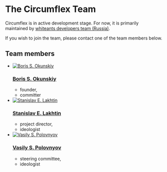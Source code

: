 The Circumflex Team
===================

Circumflex is in active development stage. For now, it is primarily maintained
by [whiteants developers team (Russia)][whiteants].

If you wish to join the team, please contact one of the team members below.

  [whiteants]: http://whiteants.net

## Team members

<ul class="team">
  <li>
    <a href="http://github.com/inca">
      <img src="http://www.gravatar.com/avatar/9646564df6dbd498185ee71f24e6a33a.png"
           class="avatar"
           alt="Boris S. Okunskiy"/>
    </a>
    <h3><a href="http://github.com/inca">Boris S. Okunskiy</a></h3>
    <ul class="roles">
      <li>founder,</li>
      <li>committer</li>
    </ul>
  </li>
  <li>
    <a href="http://github.com/StanislavLakhtin">
      <img src="http://www.gravatar.com/avatar/e4e146ba3bd7808e9774899f6c708879"
           class="avatar"
           alt="Stanislav E. Lakhtin"/>
    </a>
    <h3><a href="http://github.com/StanislavLakhtin">Stanislav E. Lakhtin</a></h3>
    <ul class="roles">
      <li>project director,</li>
      <li>ideologist</li>
    </ul>
  </li>
  <li>
    <a href="http://github.com/vast">
      <img src="http://www.gravatar.com/avatar/277212d5ad624fb5b0c6d23ca3841b06"
           class="avatar"
           alt="Vasily S. Polovnyov"/>
    </a>
    <h3><a href="http://github.com/vast">Vasily S. Polovnyov</a></h3>
    <ul class="roles">
      <li>steering committee,</li>
      <li>ideologist</li>
    </ul>
  </li>
</ul>
